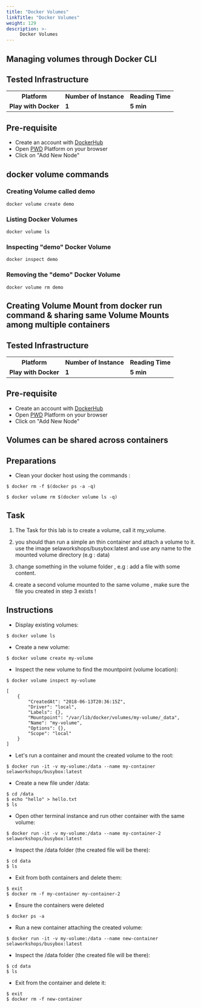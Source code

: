 ```yaml
---
title: "Docker Volumes"
linkTitle: "Docker Volumes"
weight: 129
description: >-
     Docker Volumes
---
```



## Managing volumes through Docker CLI

## Tested Infrastructure

<table class="tg">
  <tr>
    <th class="tg-yw4l"><b>Platform</b></th>
    <th class="tg-yw4l"><b>Number of Instance</b></th>
    <th class="tg-yw4l"><b>Reading Time</b></th>    
  </tr>
  <tr>
    <td class="tg-yw4l"><b> Play with Docker</b></td>
    <td class="tg-yw4l"><b>1</b></td>
    <td class="tg-yw4l"><b>5 min</b></td>    
  </tr>  
</table>

## Pre-requisite

- Create an account with [DockerHub](https://hub.docker.com)
- Open [PWD](https://labs.play-with-docker.com/) Platform on your browser 
- Click on "Add New Node"

## docker volume commands

### Creating Volume called demo
```
docker volume create demo
```

### Listing Docker Volumes

```
docker volume ls
```

### Inspecting "demo" Docker Volume

```
docker inspect demo
```

### Removing the "demo" Docker Volume

```
docker volume rm demo
```

## Creating Volume Mount from **docker run** command & sharing same Volume Mounts among multiple containers

## Tested Infrastructure

<table class="tg">
  <tr>
    <th class="tg-yw4l"><b>Platform</b></th>
    <th class="tg-yw4l"><b>Number of Instance</b></th>
    <th class="tg-yw4l"><b>Reading Time</b></th>
    
  </tr>
  <tr>
    <td class="tg-yw4l"><b> Play with Docker</b></td>
    <td class="tg-yw4l"><b>1</b></td>
    <td class="tg-yw4l"><b>5 min</b></td>
    
  </tr>
  
</table>

## Pre-requisite

- Create an account with [DockerHub](https://hub.docker.com)
- Open [PWD](https://labs.play-with-docker.com/) Platform on your browser 
- Click on "Add New Node"


## Volumes can be shared across containers

## Preparations

 - Clean your docker host using the commands :

```
$ docker rm -f $(docker ps -a -q)
```

```
$ docker volume rm $(docker volume ls -q)
```

## Task 

1. The Task for this lab is to create a volume, call it my_volume.

2. you should than run a simple an thin container and attach a volume to it.
use the image selaworkshops/busybox:latest and use any name to the mounted volume directory (e.g : data)

3. change something in the volume folder , e.g : add a file with some content.

4. create a second volume mounted to the same volume , make sure the file you created in step 3 exists !


## Instructions

 - Display existing volumes:
```
$ docker volume ls
```

 - Create a new volume:
```
$ docker volume create my-volume
```

 - Inspect the new volume to find the mountpoint (volume location):
```
$ docker volume inspect my-volume
```
```
[
    {
        "CreatedAt": "2018-06-13T20:36:15Z",
        "Driver": "local",
        "Labels": {},
        "Mountpoint": "/var/lib/docker/volumes/my-volume/_data",
        "Name": "my-volume",
        "Options": {},
        "Scope": "local"
    }
]
```

 - Let's run a container and mount the created volume to the root:
```
$ docker run -it -v my-volume:/data --name my-container selaworkshops/busybox:latest
```

 - Create a new file under /data:
```
$ cd /data
$ echo "hello" > hello.txt
$ ls
```

 - Open other terminal instance and run other container with the same volume:
```
$ docker run -it -v my-volume:/data --name my-container-2 selaworkshops/busybox:latest
```

 - Inspect the /data folder (the created file will be there):
```
$ cd data
$ ls
```

 - Exit from both containers and delete them:
```
$ exit
$ docker rm -f my-container my-container-2
```

 - Ensure the containers were deleted
```
$ docker ps -a
```

 - Run a new container attaching the created volume:
```
$ docker run -it -v my-volume:/data --name new-container selaworkshops/busybox:latest
```

 - Inspect the /data folder (the created file will be there):
```
$ cd data
$ ls
```

 - Exit from the container and delete it:
```
$ exit
$ docker rm -f new-container
``` 
